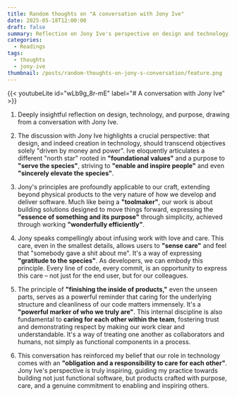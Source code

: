```yaml
---
title: Random thoughts on "A conversation with Jony Ive"
date: 2025-05-18T12:00:00
draft: false
summary: Reflection on Jony Ive's perspective on design and technology, and what I think as a software developer.
categories:
  - Readings
tags:
  - thoughts
  - jony-ive
thumbnail: /posts/random-thoughts-on-jony-s-conversation/feature.png
---
```

{{< youtubeLite id="wLb9g_8r-mE" label="# A conversation with Jony Ive" >}}

1. Deeply insightful reflection on design, technology, and purpose, drawing from a conversation with Jony Ive.

2. The discussion with Jony Ive highlights a crucial perspective: that design, and indeed creation in technology, should transcend objectives solely "driven by money and power". Ive eloquently articulates a different "north star" rooted in **"foundational values"** and a purpose to **"serve the species"**, striving to **"enable and inspire people"** and even **"sincerely elevate the species"**.

3. Jony's principles are profoundly applicable to our craft, extending beyond physical products to the very nature of how we develop and deliver software. Much like being a **"toolmaker"**, our work is about building solutions designed to move things forward, expressing the **"essence of something and its purpose"** through simplicity, achieved through working **"wonderfully efficiently"**.

4. Jony speaks compellingly about infusing work with love and care. This care, even in the smallest details, allows users to **"sense care"** and feel that "somebody gave a shit about me". It's a way of expressing **"gratitude to the species"**. As developers, we can embody this principle. Every line of code, every commit, is an opportunity to express this care – not just for the end user, but for our colleagues.

5. The principle of **"finishing the inside of products,"** even the unseen parts, serves as a powerful reminder that caring for the underlying structure and cleanliness of our code matters immensely. It's a **"powerful marker of who we truly are"**. This internal discipline is also fundamental to **caring for each other within the team**, fostering trust and demonstrating respect by making our work clear and understandable. It's a way of treating one another as collaborators and humans, not simply as functional components in a process.

6. This conversation has reinforced my belief that our role in technology comes with an **"obligation and a responsibility to care for each other"**. Jony Ive's perspective is truly inspiring, guiding my practice towards building not just functional software, but products crafted with purpose, care, and a genuine commitment to enabling and inspiring others.